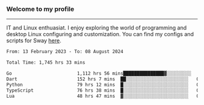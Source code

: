 ### Welcome to my profile

---

IT and Linux enthuasiat. I enjoy exploring the world of programming and desktop Linux configuring and customization. You can find my configs and scripts for Sway [here](https://github.com/uroborosq/mess-of-linux-configurations).

<!-- <div display="block">
 	<img align="left" width="48%" alt="isocalendar" src=".github/metrics/isocalendar_metrics.svg" />
	<img align="center" width="48%" alt="contributions" src=".github/metrics/contributions_metrics.svg" />
	<img align="center" alt="languages" src=".github/metrics/languages_metrics.svg" />
</div> -->

<!-- ![](https://komarev.com/ghpvc/?username=uroborosq&color=success&style=flat-square) -->
<!-- [](https://img.shields.io/github/last-commit/uroborosq/uroborosq?label=Profile%20updated&style=flat-square) -->

<!--START_SECTION:waka-->

```txt
From: 13 February 2023 - To: 08 August 2024

Total Time: 1,745 hrs 33 mins

Go                        1,112 hrs 56 mins███████████████▓░░░░░░░░░   63.09 %
Dart                      152 hrs 7 mins  ██░░░░░░░░░░░░░░░░░░░░░░░   08.62 %
Python                    79 hrs 12 mins  █░░░░░░░░░░░░░░░░░░░░░░░░   04.49 %
TypeScript                76 hrs 38 mins  █░░░░░░░░░░░░░░░░░░░░░░░░   04.34 %
Lua                       48 hrs 47 mins  ▓░░░░░░░░░░░░░░░░░░░░░░░░   02.77 %
```

<!--END_SECTION:waka-->
